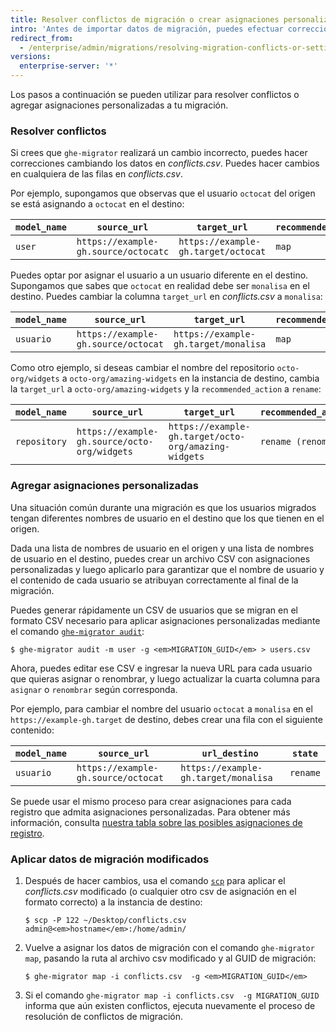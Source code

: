 ```yaml
---
title: Resolver conflictos de migración o crear asignaciones personalizadas
intro: 'Antes de importar datos de migración, puedes efectuar correcciones para resolver conflictos, renombrar registros entrantes o asignar registros entrantes a registros existentes.'
redirect_from:
  - /enterprise/admin/migrations/resolving-migration-conflicts-or-setting-up-custom-mappings
versions:
  enterprise-server: '*'
---
```


Los pasos a continuación se pueden utilizar para resolver conflictos o agregar asignaciones personalizadas a tu migración.

### Resolver conflictos

Si crees que `ghe-migrator` realizará un cambio incorrecto, puedes hacer correcciones cambiando los datos en *conflicts.csv*. Puedes hacer cambios en cualquiera de las filas en *conflicts.csv*.

Por ejemplo, supongamos que observas que el usuario `octocat` del origen se está asignando a `octocat` en el destino:

| `model_name` | `source_url`                         | `target_url`                        | `recommended_action` |
| ------------ | ------------------------------------ | ----------------------------------- | -------------------- |
| `user`       | `https://example-gh.source/octocatc` | `https://example-gh.target/octocat` | `map`                |

Puedes optar por asignar el usuario a un usuario diferente en el destino. Supongamos que sabes que `octocat` en realidad debe ser `monalisa` en el destino. Puedes cambiar la columna `target_url` en *conflicts.csv* a `monalisa`:

| `model_name` | `source_url`                        | `target_url`                         | `recommended_action` |
| ------------ | ----------------------------------- | ------------------------------------ | -------------------- |
| `usuario`    | `https://example-gh.source/octocat` | `https://example-gh.target/monalisa` | `map`                |

Como otro ejemplo, si deseas cambiar el nombre del repositorio `octo-org/widgets` a `octo-org/amazing-widgets` en la instancia de destino, cambia la `target_url` a `octo-org/amazing-widgets` y la `recommended_action` a `rename`:

| `model_name` | `source_url`                                 | `target_url`                                         | `recommended_action` |
| ------------ | -------------------------------------------- | ---------------------------------------------------- | -------------------- |
| `repository` | `https://example-gh.source/octo-org/widgets` | `https://example-gh.target/octo-org/amazing-widgets` | `rename (renombrar)` |

### Agregar asignaciones personalizadas

Una situación común durante una migración es que los usuarios migrados tengan diferentes nombres de usuario en el destino que los que tienen en el origen.

Dada una lista de nombres de usuario en el origen y una lista de nombres de usuario en el destino, puedes crear un archivo CSV con asignaciones personalizadas y luego aplicarlo para garantizar que el nombre de usuario y el contenido de cada usuario se atribuyan correctamente al final de la migración.

Puedes generar rápidamente un CSV de usuarios que se migran en el formato CSV necesario para aplicar asignaciones personalizadas mediante el comando [`ghe-migrator audit`](/enterprise/admin/guides/migrations/reviewing-migration-data):

```shell
$ ghe-migrator audit -m user -g <em>MIGRATION_GUID</em> > users.csv
```

Ahora, puedes editar ese CSV e ingresar la nueva URL para cada usuario que quieras asignar o renombrar, y luego actualizar la cuarta columna para `asignar` o `renombrar` según corresponda.

Por ejemplo, para cambiar el nombre del usuario `octocat` a `monalisa` en el `https://example-gh.target` de destino, debes crear una fila con el siguiente contenido:

| `model_name` | `source_url`                        | `url_destino`                        | `state`  |
| ------------ | ----------------------------------- | ------------------------------------ | -------- |
| `usuario`    | `https://example-gh.source/octocat` | `https://example-gh.target/monalisa` | `rename` |

Se puede usar el mismo proceso para crear asignaciones para cada registro que admita asignaciones personalizadas. Para obtener más información, consulta [nuestra tabla sobre las posibles asignaciones de registro](/enterprise/admin/guides/migrations/reviewing-migration-conflicts#possible-mappings-for-each-record-type).

### Aplicar datos de migración modificados

1. Después de hacer cambios, usa el comando [`scp`](https://linuxacademy.com/blog/linux/ssh-and-scp-howto-tips-tricks#scp) para aplicar el *conflicts.csv* modificado (o cualquier otro csv de asignación en el formato correcto) a la instancia de destino:

    ```shell
    $ scp -P 122 ~/Desktop/conflicts.csv admin@<em>hostname</em>:/home/admin/
    ```

2. Vuelve a asignar los datos de migración con el comando `ghe-migrator map`, pasando la ruta al archivo csv modificado y al GUID de migración:

    ```shell
    $ ghe-migrator map -i conflicts.csv  -g <em>MIGRATION_GUID</em>
    ```

3. Si el comando `ghe-migrator map -i conflicts.csv  -g MIGRATION_GUID` informa que aún existen conflictos, ejecuta nuevamente el proceso de resolución de conflictos de migración.
